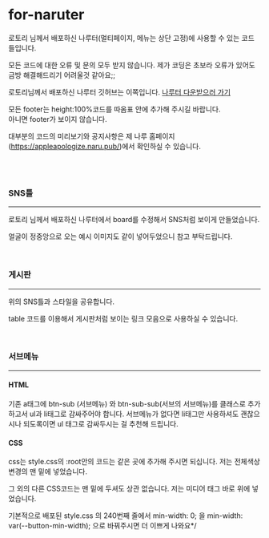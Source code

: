 # for-naruter
로토리 님께서 배포하신 나루터(멀티페이지, 메뉴는 상단 고정)에 사용할 수 있는 코드들입니다.

모든 코드에 대한 오류 및 문의 모두 받지 않습니다.
제가 코딩은 초보라 오류가 있어도 금방 해결해드리기 어려울것 같아요;;

로토리님께서 배포하신 나루터 깃허브는 이쪽입니다.
<a href="https://github.com/rotorri/naruter">나루터 다운받으러 가기</a>

모든 footer는 height:100%코드를 따옴표 안에 추가해 주시길 바랍니다.<br>
아니면 footer가 보이지 않습니다.


대부분의 코드의 미리보기와 공지사항은 제 나루 홈페이지(<a href="https://appleapologize.naru.pub/">https://appleapologize.naru.pub/</a>)에서 확인하실 수 있습니다.

<br><br>
<h3>SNS틀</h3>
<hr>
<p>로토리 님께서 배포하신 나루터에서 board를 수정해서 SNS처럼 보이게 만들었습니다.</p>
<p>얼굴이 정중앙으로 오는 예시 이미지도 같이 넣어두었으니 참고 부탁드립니다.</p>

<br>

<h3>게시판</h3>
<hr>
<p>위의 SNS틀과 스타일을 공유합니다.</p>
<p>table 코드를 이용해서 게시판처럼 보이는 링크 모음으로 사용하실 수 있습니다.</p>

<br>
<h3>서브메뉴</h3>
<hr>
<H4>HTML</H4>
  <p>기존 a태그에 btn-sub (서브메뉴) 와 btn-sub-sub(서브의 서브메뉴)를 클래스로 추가하고서
 ul과 li태그로 감싸주어야 합니다.
  서브메뉴가 없다면 li태그만 사용하셔도 괜찮으시나 되도록이면 ul 태그로 감싸두시는 걸 추천해 드립니다.</p>

  <H4>CSS</H4>
  <p>css는 style.css의 :root안의 코드는 같은 곳에 추가해 주시면 되십니다.
    저는 전체색상 변경의 맨 밑에 넣었습니다.</p>
  <p>그 외의 다른 CSS코드는 맨 밑에 두셔도 상관 없습니다. 
  저는 미디어 태그 바로 위에 넣었습니다.</p>

기본적으로 배포된 style.css 의 240번째 줄에서
min-width: 0;
을
min-width: var(--button-min-width); 
으로 바꿔주시면 더 이쁘게 나와요*/
  

